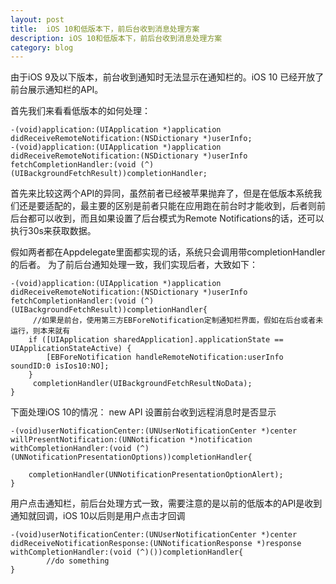 ```yaml
---
layout: post
title:  iOS 10和低版本下，前后台收到消息处理方案
description: iOS 10和低版本下，前后台收到消息处理方案
category: blog
---
```



由于iOS 9及以下版本，前台收到通知时无法显示在通知栏的。iOS 10 已经开放了前台展示通知栏的API。

首先我们来看看低版本的如何处理：
```
-(void)application:(UIApplication *)application didReceiveRemoteNotification:(NSDictionary *)userInfo;
-(void)application:(UIApplication *)application didReceiveRemoteNotification:(NSDictionary *)userInfo fetchCompletionHandler:(void (^)(UIBackgroundFetchResult))completionHandler;
```
首先来比较这两个API的异同，虽然前者已经被苹果抛弃了，但是在低版本系统我们还是要适配的，最主要的区别是前者只能在应用跑在前台时才能收到，后者则前后台都可以收到，而且如果设置了后台模式为Remote Notifications的话，还可以执行30s来获取数据。

假如两者都在Appdelegate里面都实现的话，系统只会调用带completionHandler的后者。
为了前后台通知处理一致，我们实现后者，大致如下：
```
-(void)application:(UIApplication *)application didReceiveRemoteNotification:(NSDictionary *)userInfo fetchCompletionHandler:(void (^)(UIBackgroundFetchResult))completionHandler{
     //如果是前台，使用第三方EBForeNotification定制通知栏界面，假如在后台或者未运行，则本来就有
    if ([UIApplication sharedApplication].applicationState == UIApplicationStateActive) {
        [EBForeNotification handleRemoteNotification:userInfo soundID:0 isIos10:NO];
    }
     completionHandler(UIBackgroundFetchResultNoData);
}
```

下面处理iOS 10的情况：
new API 设置前台收到远程消息时是否显示
```
-(void)userNotificationCenter:(UNUserNotificationCenter *)center willPresentNotification:(UNNotification *)notification withCompletionHandler:(void (^)(UNNotificationPresentationOptions))completionHandler{
    
    completionHandler(UNNotificationPresentationOptionAlert);
}
```
用户点击通知栏，前后台处理方式一致，需要注意的是以前的低版本的API是收到通知就回调，iOS 10以后则是用户点击才回调
```
-(void)userNotificationCenter:(UNUserNotificationCenter *)center didReceiveNotificationResponse:(UNNotificationResponse *)response withCompletionHandler:(void (^)())completionHandler{
        //do something
}
```
